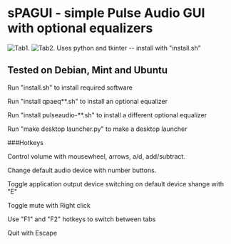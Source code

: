 # sPAGUI - simple Pulse Audio GUI with optional equalizers
![Tab1.](https://github.com/Bakterija/Volum/tree/master/load/screenshot.png)
![Tab2.](https://github.com/Bakterija/Volum/tree/master/load/screenshot2.png)
Uses python and tkinter -- install with "install.sh"

## Tested on Debian, Mint and Ubuntu
Run "install.sh" to install required software

Run "install qpaeq**.sh" to install an optional equalizer

Run "install pulseaudio-**.sh" to install a different optional equalizer

Run "make desktop launcher.py" to make a desktop launcher

###Hotkeys

Control volume with mousewheel, arrows,  a/d, add/subtract.

Change default audio device with number buttons.

Toggle application output device switching on default device shange with  "E"

Toggle mute with Right click

Use "F1" and "F2" hotkeys to switch between tabs

Quit with Escape
